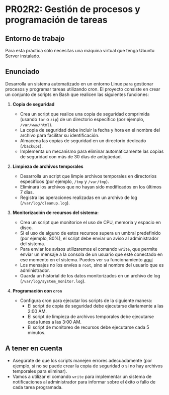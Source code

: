 # PR02R2: Gestión de procesos y programación de tareas


## Entorno de trabajo

Para esta práctica sólo necesitas una máquina virtual que tenga Ubuntu Server instalado.


## Enunciado

Desarrolla un sistema automatizado en un entorno Linux para gestionar procesos y programar tareas utilizando cron. El proyecto consiste en crear un conjunto de scripts en Bash que realicen las siguientes funciones:


1. **Copia de seguridad**

   - Crea un script que realice una copia de seguridad comprimida (usando `tar` o `zip`) de un directorio específico (por ejemplo, `/var/www/html`).
   - La copia de seguridad debe incluir la fecha y hora en el nombre del archivo para facilitar su identificación.
   - Almacena las copias de seguridad en un directorio dedicado (`/backups`).
   - Implementa un mecanismo para eliminar automáticamente las copias de seguridad con más de 30 días de antigüedad.


2. **Limpieza de archivos temporales**

   - Desarrolla un script que limpie archivos temporales en directorios específicos (por ejemplo, `/tmp` y `/var/tmp`).
   - Eliminará los archivos que no hayan sido modificados en los últimos 7 días.
   - Registra las operaciones realizadas en un archivo de log (`/var/log/cleanup.log`).


3. **Monitorización de recursos del sistema:**
   
   - Crea un script que monitorice el uso de CPU, memoria y espacio en disco.
   - Si el uso de alguno de estos recursos supera un umbral predefinido (por ejemplo, 80%), el script debe enviar un aviso al administrador del sistema.
   - Para enviar los avisos utilizaremos el comando `write`, que permite enviar un mensaje a la consola de un usuario que esté conectado en ese momento en el sistema. Puedes ver su funcionamiento [aquí](https://nebul4ck.wordpress.com/comandos-para-la-mensajeria-desde-linea-de-comandos/)
   - Los mensajes no los envíes a `root`, sino al nombre del usuario que es administrador.
   - Guarda un historial de los datos monitorizados en un archivo de log (`/var/log/system_monitor.log`).


4. **Programación con `cron`**
   
   - Configura cron para ejecutar los scripts de la siguiente manera:
     - El script de copia de seguridad debe ejecutarse diariamente a las 2:00 AM.
     - El script de limpieza de archivos temporales debe ejecutarse cada lunes a las 3:00 AM.
     - El script de monitoreo de recursos debe ejecutarse cada 5 minutos.


## A tener en cuenta

- Asegúrate de que los scripts manejen errores adecuadamente (por ejemplo, si no se puede crear la copia de seguridad o si no hay archivos temporales para eliminar).
- Vamos a utilizar el comando `write` para implementar un sistema de notificaciones al administrador para informar sobre el éxito o fallo de cada tarea programada.